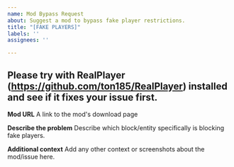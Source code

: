 ```yaml
---
name: Mod Bypass Request
about: Suggest a mod to bypass fake player restrictions.
title: "[FAKE PLAYERS]"
labels: ''
assignees: ''

---
```


## Please try with RealPlayer (https://github.com/ton185/RealPlayer) installed and see if it fixes your issue first.

**Mod URL**
A link to the mod's download page

**Describe the problem**
Describe which block/entity specifically is blocking fake players.

**Additional context**
Add any other context or screenshots about the mod/issue here.
